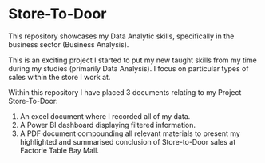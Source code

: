 # Store-To-Door
This repository showcases my Data Analytic skills, specifically in the business sector (Business Analysis).

This is an exciting project I started to put my new taught skills from my time during my studies (primarily Data Analysis). I focus on particular types of sales within the store I work at.

Within this repository I have placed 3 documents relating to my Project Store-To-Door:

1. An excel document where I recorded all of my data.
2. A Power BI dashboard displaying filtered information.
3. A PDF document compounding all relevant materials to present my highlighted and summarised conclusion of Store-to-Door sales at Factorie Table Bay Mall.
